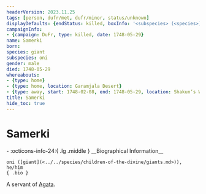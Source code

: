 ```yaml
---
headerVersion: 2023.11.25
tags: [person, dufr/met, dufr/minor, status/unknown]
displayDefaults: {endStatus: killed, boxInfo: '<subspecies> (<species>), <pronouns>'}
campaignInfo:
- {campaign: DuFr, type: killed, date: 1748-05-29}
name: Samerki
born:
species: giant
subspecies: oni
gender: male
died: 1748-05-29
whereabouts:
- {type: home}
- {type: home, location: Garamjala Desert}
- {type: away, start: 1748-02-08, end: 1748-05-29, location: Shakun’s Wellspring}
title: Samerki
hide_toc: true
---
```

# Samerki
<div class="grid cards ext-narrow-margin ext-one-column" markdown>
- :octicons-info-24:{ .lg .middle } __Biographical Information__

    oni ([giant](<../../species/children-of-the-divine/giants.md>)), he/him  
    { .bio }

</div>



A servant of [Agata](<../fey/agata.md>). 